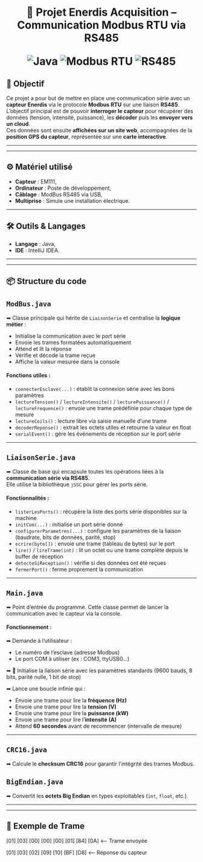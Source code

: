 <h1 align="center">🔌 Projet Enerdis Acquisition – Communication Modbus RTU via RS485 


![Java](https://img.shields.io/badge/Java-F57C00?style=for-the-badge&logo=java&logoColor=white)
![Modbus RTU](https://img.shields.io/badge/Modbus%20RTU-Protocol-blue?style=for-the-badge)
![RS485](https://img.shields.io/badge/RS485-Serial-green?style=for-the-badge)

## 🎯 Objectif

Ce projet a pour but de mettre en place une communication série avec un **capteur Enerdis** via le protocole **Modbus RTU** sur une liaison **RS485**.  
L’objectif principal est de pouvoir **interroger le capteur** pour récupérer des données (tension, intensité, puissance), les **décoder** puis les **envoyer vers un cloud**.  
Ces données sont ensuite **affichées sur un site web**, accompagnées de la **position GPS du capteur**, représentée sur une **carte interactive**.

---
---

## ⚙️ Matériel utilisé

-  **Capteur** : EM111,
-  **Ordinateur** : Poste de développement,
-  **Câblage** : ModBus RS485 via USB,
-  **Multiprise** : Simule une installation électrique.
---

## 🛠️ Outils & Langages

-  **Langage** : Java,  
-  **IDE** : IntelliJ IDEA.

---
---

## 📦 Structure du code

## `ModBus.java`
➡ Classe principale qui hérite de `LiaisonSerie` et centralise la **logique métier** :
- Initialise la communication avec le port série
- Envoie les trames formatées automatiquement
- Attend et lit la réponse
- Vérifie et décode la trame reçue
- Affiche la valeur mesurée dans la console

#### Fonctions utiles :
- `connecterEsclave(...)` : établit la connexion série avec les bons paramètres
- `lectureTension()` / `lectureIntensite()` / `lecturePuissance()` / `lectureFrequence()` : envoie une trame prédéfinie pour chaque type de mesure
- `lectureCoils()` : lecture libre via saisie manuelle d’une trame
- `decoderReponse()` : extrait les octets utiles et retourne la valeur en float
- `serialEvent()` : gère les événements de réception sur le port série

---

## `LiaisonSerie.java`
➡ Classe de base qui encapsule toutes les opérations liées à la **communication série via RS485**.  
Elle utilise la bibliothèque `jSSC` pour gérer les ports série.

#### Fonctionnalités :
-  `listerLesPorts()` : récupère la liste des ports série disponibles sur la machine
-  `initCom(...)` : initialise un port série donné
-  `configurerParametres(...)` : configure les paramètres de la liaison (baudrate, bits de données, parité, stop)
-  `ecrire(byte[])` : envoie une trame (tableau de bytes) sur le port
-  `lire()` / `lireTrame(int)` : lit un octet ou une trame complète depuis le buffer de réception
-  `detecteSiReception()` : vérifie si des données ont été reçues
-  `fermerPort()` : ferme proprement la communication

---

## `Main.java`
➡ Point d’entrée du programme. Cette classe permet de lancer la communication avec le capteur via la console.

#### Fonctionnement :
➡ Demande à l’utilisateur :
   - Le numéro de l’esclave (adresse Modbus)
   - Le port COM à utiliser (ex : COM3, ttyUSB0…)

➡ 🔧 Initialise la liaison série avec les paramètres standards (9600 bauds, 8 bits, parité nulle, 1 bit de stop)

➡ Lance une boucle infinie qui :
   - Envoie une trame pour lire la **fréquence (Hz)**
   - Envoie une trame pour lire la **tension (V)**
   - Envoie une trame pour lire la **puissance (kW)**
   - Envoie une trame pour lire l’**intensité (A)**
   - Attend **60 secondes** avant de recommencer (intervalle de mesure)
  
---

## `CRC16.java`
➡ Calcule le **checksum CRC16** pour garantir l’intégrité des trames Modbus.

## `BigEndian.java`
➡ Convertit les **octets Big Endian** en types exploitables (`int`, `float`, etc.).



---
---

## 🔁 Exemple de Trame

[01] [03] [00] [00] [00] [01] [84] [0A]   <-- Trame envoyée

[01] [03] [02] [09] [10] [BF] [D8]  <-- Réponse du capteur
